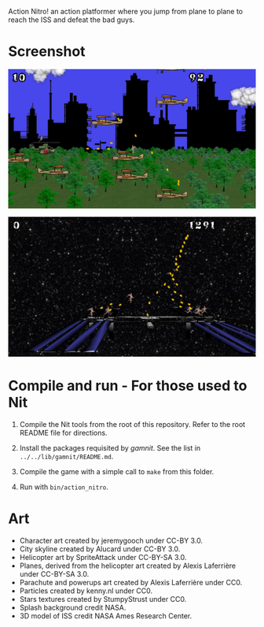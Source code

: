 Action Nitro! an action platformer where you jump from plane to plane to reach the ISS and defeat the bad guys.

# Screenshot

![Screenshot in atmosphere](doc/screenshot.jpg)

![Screenshot in space](doc/space.jpg)

# Compile and run - For those used to Nit

1. Compile the Nit tools from the root of this repository.
   Refer to the root README file for directions.

2. Install the packages requisited by _gamnit_.
   See the list in `../../lib/gamnit/README.md`.

3. Compile the game with a simple call to `make` from this folder.

4. Run with `bin/action_nitro`.

# Art

* Character art created by jeremygooch under CC-BY 3.0.
* City skyline created by Alucard under CC-BY 3.0.
* Helicopter art by SpriteAttack under CC-BY-SA 3.0.
* Planes, derived from the helicopter art created by Alexis Laferrière under CC-BY-SA 3.0.
* Parachute and powerups art created by Alexis Laferrière under CC0.
* Particles created by kenny.nl under CC0.
* Stars textures created by StumpyStrust under CC0.
* Splash background credit NASA.
* 3D model of ISS credit NASA Ames Research Center.
